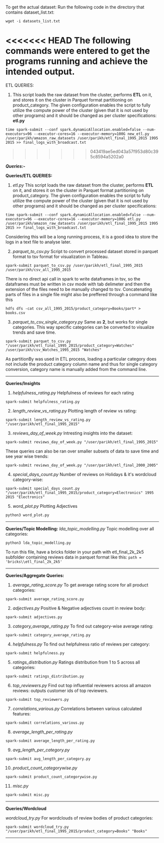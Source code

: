 To get the actual dataset:
Run the following code in the directory that contains dataset_list.txt:
```
wget -i datasets_list.txt
```

<<<<<<< HEAD
The following commands were entered to get the programs running and achieve the intended output.
=======
ETL QUERIES:
1) This script loads the raw dataset from the cluster, performs **ETL** on it, and stores it on the cluster in Parquet format partitioning on product_category. The given configuration enables the script to fully utilize the compute power of the cluster (given that it is not used by other programs) and it should be changed as per cluster specifications: **etl.py**

```time spark-submit --conf spark.dynamicAllocation.enabled=false --num-executors=96 --executor-cores=16 --executor-memory=100G new_etl.py /user/parikh/amazon_raw_datasets /user/parikh/etl_final_1995_2015 1995 2015 >> final_logs_with_broadcast.txt```
>>>>>>> 043419ae5ed043a57f953d80c395c8594a5202a0

**_Queries:-_**

**Queries/ETL QUERIES:**
1) *etl.py*
This script loads the raw dataset from the cluster, performs **ETL** on it, and stores it on the cluster in Parquet format partitioning on product_category. The given configuration enables the script to fully utilize the compute power of the cluster (given that it is not used by other programs) and it should be changed as per cluster specifications: 

```
time spark-submit --conf spark.dynamicAllocation.enabled=false --num-executors=96 --executor-cores=16 --executor-memory=100G etl.py /user/parikh/amazon_raw_datasets /user/parikh/etl_final_1995_2015 1995 2015 >> final_logs_with_broadcast.txt
```
Considering this will be a long running process, it is a good idea to store the logs in a text file to analyse later.

2) *parquet_to_csv.py*
Script to convert processed dataset stored in parquet format to tsv format for visualization in Tableau. 
```
spark-submit parquet_to_csv.py /user/parikh/etl_final_1995_2015 /user/parikh/csv_all_1995_2015  
```
There is no direct api call in spark to write dataframes in tsv, so the dataframes must be written in csv mode with tab delimeter and then the extension of the files need to be manually changed to tsv. Concatenating parts of files in a single file might also be preffered through a command like this
```
hdfs dfs -cat csv_all_1995_2015/product_category=Books/part* > books.csv
```

3) *parquet_to_csv_single_category.py*
Same as **2**, but works for single categories. This way specific categories can be converted to visualize trends and save time.
```
spark-submit parquet_to_csv.py "/user/parikh/etl_final_1995_2015/product_category=Watches" /user/parikh/csv_Watches_1995_2015 "Watches"
```
As partitionBy was used in ETL process, loading a particular category does not include the product category column name and thus for single category conversion, category name is manually added from the command line.


-------------------------------------------

**Queries/Insights**

1) *helpfulness_rating.py*
Helpfulness of reviews for each rating
```
spark-submit helpfulness_rating.py
``` 

2) *length_review_vs_rating.py*
Plotting length of review vs rating:
```
spark-submit length_review_vs_rating.py "/user/parikh/etl_final_1995_2015"
```

3) *reviews_day_of_week.py*
Intresting insights into the dataset:
```
spark-submit reviews_day_of_week.py "/user/parikh/etl_final_1995_2015"
```
These queries can also be ran over smaller subsets of data to save time and see year wise trends:
```
spark-submit reviews_day_of_week.py "/user/parikh/etl_final_2000_2005"
```
4) *special_days_count.py*
Number of reviews on Holidays & it's wordcloud category-wise:
```
spark-submit special_days_count.py "/user/parikh/etl_final_1995_2015/product_category=Electronics" 1995 2015 "Electronics"
```

5) *word_plot.py*
Plotting Adjectives
```
python3 word_plot.py
```

-------------------------------------------

**Queries/Topic Modelling:**
*lda_topic_modelling.py*
Topic modelling over all categories:
```
python3 lda_topic_modelling.py 
```
To run this file, have a bricks folder in your path with etl_final_2k_2k5 subfolder containing reviews data in parquet format
like this: ```path = 'bricks\\etl_final_2k_2k5'```

-------------------------------------------

**Queries/Aggregate Queries:**

1) *average_rating_score.py*
To get average rating score for all product categories:
```
spark-submit average_rating_score.py
```
2) *adjectives.py*
Positive & Negative adjectives count in review body:
```
spark-submit adjectives.py
```

3) *category_average_rating.py*
To find out category-wise average rating:
```
spark-submit category_average_rating.py
```
4) *helpfulness.py*
To find out helpfulness ratio of reviews per category:
```
spark-submit helpfulness.py
```
5) *ratings_distribution.py*
Ratings distribution from 1 to 5 across all categories: 
```
spark-submit ratings_distribution.py
```
6) *top_reviewers.py*
Find out top influential reviewers across all amazon reviews: outputs customer ids of top reviewers.
```
spark-submit top_reviewers.py
```
7) *correlations_various.py*
Correlations between various calculated features:
```
spark-submit correlations_various.py
```
8) *average_length_per_rating.py*
```
spark-submit average_length_per_rating.py
```
 
9) *avg_length_per_category.py*
```
spark-submit avg_length_per_category.py
```
10) *product_count_categorywise.py*
```
spark-submit product_count_categorywise.py
```

11) *misc.py*

```
spark-submit misc.py
```

-------------------------------------------

**Queries/Wordcloud**

*wordcloud_try.py*
For wordclouds of review bodies of product categories:
```
spark-submit wordcloud_try.py "/user/parikh/etl_final_1995_2015/product_category=Books" "Books"
```

-------------------------------------------
